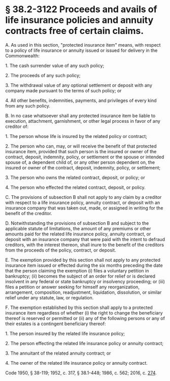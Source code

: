 # § 38.2-3122 Proceeds and avails of life insurance policies and annuity contracts free of certain claims.

<p>A. As used in this section, "protected insurance item" means, with respect to a policy of life insurance or annuity issued or issued for delivery in the Commonwealth:</p><p>1. The cash surrender value of any such policy;</p><p>2. The proceeds of any such policy;</p><p>3. The withdrawal value of any optional settlement or deposit with any company made pursuant to the terms of such policy; or</p><p>4. All other benefits, indemnities, payments, and privileges of every kind from any such policy.</p><p>B. In no case whatsoever shall any protected insurance item be liable to execution, attachment, garnishment, or other legal process in favor of any creditor of:</p><p>1. The person whose life is insured by the related policy or contract;</p><p>2. The person who can, may, or will receive the benefit of that protected insurance item, provided that such person is the insured or owner of the contract, deposit, indemnity, policy, or settlement or the spouse or intended spouse of, a dependent child of, or any other person dependent on, the insured or owner of the contract, deposit, indemnity, policy, or settlement;</p><p>3. The person who owns the related contract, deposit, or policy; or</p><p>4. The person who effected the related contract, deposit, or policy.</p><p>C. The provisions of subsection B shall not apply to any claim by a creditor with respect to a life insurance policy, annuity contract, or deposit with an insurance company that was taken out, made, or assigned in writing for the benefit of the creditor.</p><p>D. Notwithstanding the provisions of subsection B and subject to the applicable statute of limitations, the amount of any premiums or other amounts paid for the related life insurance policy, annuity contract, or deposit with an insurance company that were paid with the intent to defraud creditors, with the interest thereon, shall inure to the benefit of the creditors from the proceeds of the policy, contract, or deposit.</p><p>E. The exemption provided by this section shall not apply to any protected insurance item issued or effected during the six months preceding the date that the person claiming the exemption (i) files a voluntary petition in bankruptcy; (ii) becomes the subject of an order for relief or is declared insolvent in any federal or state bankruptcy or insolvency proceeding; or (iii) files a petition or answer seeking for himself any reorganization, arrangement, composition, readjustment, liquidation, dissolution, or similar relief under any statute, law, or regulation.</p><p>F. The exemption established by this section shall apply to a protected insurance item regardless of whether (i) the right to change the beneficiary thereof is reserved or permitted or (ii) any of the following persons or any of their estates is a contingent beneficiary thereof:</p><p>1. The person insured by the related life insurance policy;</p><p>2. The person effecting the related life insurance policy or annuity contract;</p><p>3. The annuitant of the related annuity contract; or</p><p>4. The owner of the related life insurance policy or annuity contract.</p><p>Code 1950, § 38-119; 1952, c. 317, § 38.1-448; 1986, c. 562; 2016, c. <a href='http://lis.virginia.gov/cgi-bin/legp604.exe?161+ful+CHAP0274'>274</a>.</p>